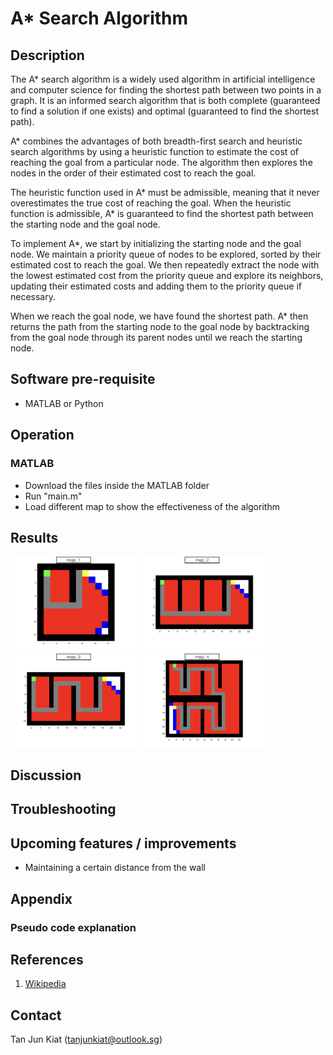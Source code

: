 # A* Search Algorithm


## Description
The A* search algorithm is a widely used algorithm in artificial intelligence and computer science for finding the shortest path between two points in a graph. It is an informed search algorithm that is both complete (guaranteed to find a solution if one exists) and optimal (guaranteed to find the shortest path).

A* combines the advantages of both breadth-first search and heuristic search algorithms by using a heuristic function to estimate the cost of reaching the goal from a particular node. The algorithm then explores the nodes in the order of their estimated cost to reach the goal.

The heuristic function used in A* must be admissible, meaning that it never overestimates the true cost of reaching the goal. When the heuristic function is admissible, A* is guaranteed to find the shortest path between the starting node and the goal node.

To implement A*, we start by initializing the starting node and the goal node. We maintain a priority queue of nodes to be explored, sorted by their estimated cost to reach the goal. We then repeatedly extract the node with the lowest estimated cost from the priority queue and explore its neighbors, updating their estimated costs and adding them to the priority queue if necessary.

When we reach the goal node, we have found the shortest path. A* then returns the path from the starting node to the goal node by backtracking from the goal node through its parent nodes until we reach the starting node.

## Software pre-requisite
- MATLAB or Python

## Operation
### MATLAB
- Download the files inside the MATLAB folder
- Run "main.m"
- Load different map to show the effectiveness of the algorithm

## Results
<img src="https://github.com/TanJunKiat/A-star-Search/blob/main/images/map_1.jpeg" width=40% height=40%> <img src="https://github.com/TanJunKiat/A-star-Search/blob/main/images/map_2.jpeg" width=40% height=40%>
<img src="https://github.com/TanJunKiat/A-star-Search/blob/main/images/map_3.jpeg" width=40% height=40%> <img src="https://github.com/TanJunKiat/A-star-Search/blob/main/images/map_4.jpeg" width=40% height=40%>

## Discussion

## Troubleshooting

## Upcoming features / improvements
- Maintaining a certain distance from the wall

## Appendix 

### Pseudo code explanation

## References
1. [Wikipedia](https://en.wikipedia.org/wiki/A*_search_algorithm)

## Contact
Tan Jun Kiat (tanjunkiat@outlook.sg)
